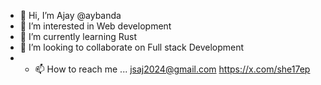 - 👋 Hi, I’m Ajay @aybanda
- 👀 I’m interested in Web development
- 🌱 I’m currently learning Rust
- 💞️ I’m looking to collaborate on Full stack Development
- - 📫 How to reach me ... jsaj2024@gmail.com
                            https://x.com/she17ep
    

<!---
aybanda/aybanda is a ✨ special ✨ repository because its `README.md` (this file) appears on your GitHub profile.
You can click the Preview link to take a look at your changes.
--->
